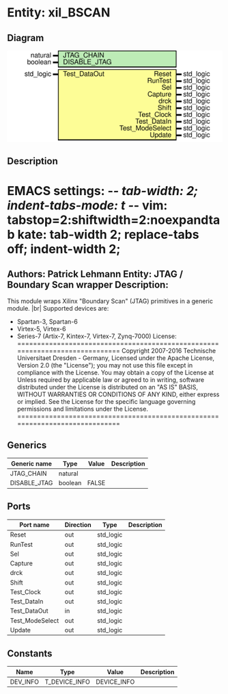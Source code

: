 # Entity: xil_BSCAN

## Diagram

![Diagram](xil_BSCAN.svg "Diagram")
## Description

EMACS settings: -*-  tab-width: 2; indent-tabs-mode: t -*-
vim: tabstop=2:shiftwidth=2:noexpandtab
kate: tab-width 2; replace-tabs off; indent-width 2;
=============================================================================
Authors:					Patrick Lehmann
Entity:					JTAG / Boundary Scan wrapper
Description:
-------------------------------------
This module wraps Xilinx "Boundary Scan" (JTAG) primitives in a generic
module. |br|
Supported devices are:
 * Spartan-3, Spartan-6
 * Virtex-5, Virtex-6
 * Series-7 (Artix-7, Kintex-7, Virtex-7, Zynq-7000)
License:
=============================================================================
Copyright 2007-2016 Technische Universitaet Dresden - Germany,
Licensed under the Apache License, Version 2.0 (the "License");
you may not use this file except in compliance with the License.
You may obtain a copy of the License at
Unless required by applicable law or agreed to in writing, software
distributed under the License is distributed on an "AS IS" BASIS,
WITHOUT WARRANTIES OR CONDITIONS OF ANY KIND, either express or implied.
See the License for the specific language governing permissions and
limitations under the License.
=============================================================================
## Generics

| Generic name | Type    | Value | Description |
| ------------ | ------- | ----- | ----------- |
| JTAG_CHAIN   | natural |       |             |
| DISABLE_JTAG | boolean | FALSE |             |
## Ports

| Port name       | Direction | Type      | Description |
| --------------- | --------- | --------- | ----------- |
| Reset           | out       | std_logic |             |
| RunTest         | out       | std_logic |             |
| Sel             | out       | std_logic |             |
| Capture         | out       | std_logic |             |
| drck            | out       | std_logic |             |
| Shift           | out       | std_logic |             |
| Test_Clock      | out       | std_logic |             |
| Test_DataIn     | out       | std_logic |             |
| Test_DataOut    | in        | std_logic |             |
| Test_ModeSelect | out       | std_logic |             |
| Update          | out       | std_logic |             |
## Constants

| Name     | Type          | Value        | Description |
| -------- | ------------- | ------------ | ----------- |
| DEV_INFO | T_DEVICE_INFO |  DEVICE_INFO |             |
